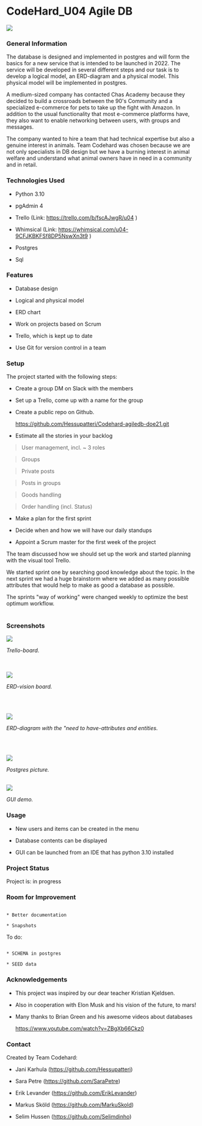 # CodeHard_U04 Agile DB

![](https://i.imgur.com/k2VfC7j.png)

### General Information

The database is designed and implemented in postgres and will form the basics for a new service that is intended to be launched in 2022. The service will be developed in several different steps and our task is to develop a logical model, an ERD-diagram and a physical model. This physical model will be implemented in postgres.

A medium-sized company has contacted Chas Academy because they decided to build a crossroads between the 90's Community and a specialized e-commerce for pets to take up the fight with Amazon. In addition to the usual functionality that most e-commerce platforms have, they also want to enable networking between users, with groups and messages.

The company wanted to hire a team that had technical expertise but also a genuine interest in animals. Team Codehard was chosen because we are not only specialists in DB design but we have a burning interest in animal welfare and understand what animal owners have in need in a community and in retail.

### Technologies Used

* Python 3.10

* pgAdmin 4

* Trello (Link: https://trello.com/b/fscAJwgR/u04 )

* Whimsical (Link: https://whimsical.com/u04-9CFJKBKFSf8DP5NswXn3t9 )

* Postgres

* Sql

### Features

* Database design

* Logical and physical model

* ERD chart

* Work on projects based on Scrum

* Trello, which is kept up to date

* Use Git for version control in a team

### Setup

The project started with the following steps:

* Create a group DM on Slack with the members

* Set up a Trello, come up with a name for the group

* Create a public repo on Github. 

    https://github.com/Hessupatteri/Codehard-agiledb-doe21.git

* Estimate all the stories in your backlog

>  User management, incl. ~ 3 roles

>  Groups

> Private posts

> Posts in groups

> Goods handling

> Order handling (incl. Status)

* Make a plan for the first sprint

* Decide when and how we will have our daily standups 

* Appoint a Scrum master for the first week of the project

The team discussed how we should set up the work and started planning with the visual tool Trello. 

We started sprint one by searching good knowledge about the topic. In the next sprint we had a huge brainstorm where we added as many possible attributes that would help to make as good a database as possible.

The sprints "way of working" were changed weekly to optimize the best optimum workflow.
<br />
<br />
### Screenshots

![](https://i.imgur.com/I2TcY74.png)

*Trello-board.* 
<br />
<br />
<br />

![](https://i.imgur.com/KbnmbJY.png)

*ERD-vision board.*

<br />
<br />

![](https://i.imgur.com/Pgwm9TJ.png)

*ERD-diagram with the "need to have-attributes and entities.*

<br />
<br />

![](https://i.imgur.com/s0Fhc21.png)

*Postgres picture.*
<br />
<br />

![](https://i.imgur.com/P9pXvGe.png)

*GUI demo.*

### Usage

* New users and items can be created in the menu

* Database contents can be displayed

* GUI can be launched from an IDE that has python 3.10 installed

### Project Status

Project is: in progress

### Room for Improvement

```

* Better documentation

* Snapshots

```

To do:

```

* SCHEMA in postgres

* SEED data

```

### Acknowledgements

* This project was inspired by our dear teacher Kristian Kjeldsen.

* Also in cooperation with Elon Musk and his vision of the future, to mars!

* Many thanks to Brian Green and his awesome videos about databases

  https://www.youtube.com/watch?v=ZBgXb66Ckz0


### Contact

Created by Team Codehard:

* Jani Karhula (https://github.com/Hessupatteri)

* Sara Petre (https://github.com/SaraPetre)

* Erik Levander (https://github.com/ErikLevander)

* Markus Sköld (https://github.com/MarkuSkold)

* Selim Hussen (https://github.com/Selimdinho)